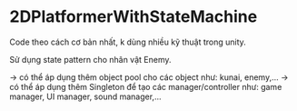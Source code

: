 # 2DPlatformerWithStateMachine

Code theo cách cơ bản nhất, k dùng nhiều kỹ thuật trong unity.

Sử dụng state pattern cho nhân vật Enemy.

-> có thể áp dụng thêm object pool cho các object như: kunai, enemy,...
-> có thể áp dụng thêm Singleton để tạo các manager/controller như: game manager, UI manager, sound manager,...
